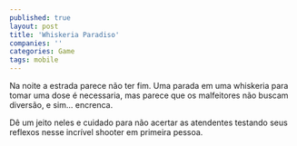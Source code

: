 ```yaml
---
published: true
layout: post
title: 'Whiskeria Paradiso'
companies: ''
categories: Game
tags: mobile
---
```

Na noite a estrada parece não ter  fim.  Uma parada em uma  whiskeria para  tomar uma dose é  necessaria, mas  parece que os  malfeitores não buscam  diversão,  e sim... encrenca. 

Dê um jeito neles e cuidado para  não  acertar as atendentes  testando seus  reflexos nesse  incrível shooter em  primeira  pessoa.